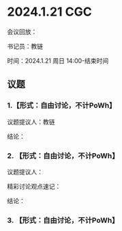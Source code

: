 # 2024.1.21 CGC

会议回放：

书记员：教链

时间：2024.1.21 周日 14:00-结束时间

## 议题

### 1.【形式：自由讨论，不计PoWh】

议题提议人：教链

结论：

### 2. 【形式：自由讨论，不计PoWh】

议题提议人：

精彩讨论观点速记：

结论：

### 3. 【形式：自由讨论，不计PoWh】


